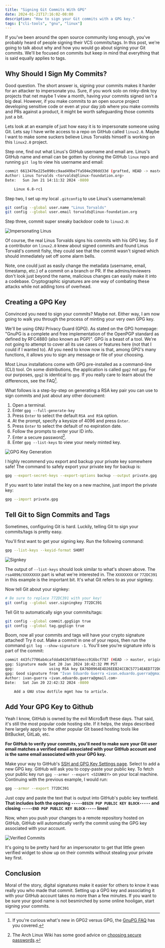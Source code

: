 ```yaml
---
title: "Signing Git Commits With GPG"
date: 2024-01-21T17:16:02-08:00
description: "How to sign your Git commits with a GPG key."
tags: ["cli-tools", "gnu", "linux"]
---
```


If you've been around the open source community long enough, you've probably
heard of people signing their VCS commits/tags. In this post, we're going to
talk about why and how you would go about signing your Git commits. We'll be
focused on commits but keep in mind that everything that is said equally applies
to tags.

## Why Should I Sign My Commits?

Good question. The short answer is, signing your commits makes it harder for an
attacker to impersonate you. Sure, if you work solo on rinky-dink toy projects
that net maybe 1 view a month, having your commits signed isn't a big deal.
However, if you make commits to an open source project developing sensitive code
or even at your day job where you make commits and PRs against a product, it
might be worth safeguarding those commits just a bit.

Lets look at an example of just how easy it is to impersonate someone using Git.
Lets say I have write access to a repo on GitHub called `linux2.0`. Maybe I want
to make some suckers believe Linus Torvalds himself is working on this
`linux2.0` project. 

Step one, find out what Linus's GitHub username and email are. Linus's GitHub
name and email can be gotten by cloning the GitHub `linux` repo and running `git
log` to view his username and email:

```bash
commit 6613476e225e090cc9aad49be7fa504e290dd33d (grafted, HEAD -> master, tag: v6.8-rc1, origin/master, origin/HEAD)
Author: Linus Torvalds <torvalds@linux-foundation.org>
Date:   Sun Jan 21 14:11:32 2024 -0800

    Linux 6.8-rc1
```

Step two, I set up my local `.gitconfig` to use Linus's username/email:

```bash
git config --global user.name "Linus Torvalds"
git config --global user.email torvalds@linux-foundation.org
```

Step three, commit super sneaky backdoor code to `linux2.0`:

![Impersonating Linus](/posts/signing-git-commits-with-gpg/impersonation.png#center)

Of course, the real Linus Torvalds signs his commits with his GPG key. So
if a contributor on `linux2.0` knew about signed commits and found Linus
Torvald's commit fishy, they could see that the commit wasn't signed which
should immediately set off some alarm bells.

Note, one could just as easily change the metadata (username, email, timestamp,
etc.) of a commit on a branch or PR. If the admins/reviewers don't look just
beyond the name, malicious changes can easily make it into a codebase.
Cryptographic signatures are one way of combating these attacks while not adding
tons of overhead.

## Creating a GPG Key

Convinced you need to sign your commits? Maybe not. Either way, I am now going to
walk you through the process of minting your very own GPG key.

We'll be using GNU Privacy Guard (GPG). As stated on the GPG homepage: "GnuPG is
a complete and free implementation of the OpenPGP standard as defined by RFC4880
(also known as PGP)". GPG is a beast of a tool. We're not going to attempt to
cover all its use cases or features here (not that I could if I wanted to). All
you need to know now is that, among GPG's many functions, it allows you to sign
any message or file of your choosing.

Most Linux installations come with GPG pre-installed as a command-line (CLI)
tool. On some distributions, the application is called `gpg2` not `gpg`. For our
purposes, `gpg2` is identical to `gpg`. If you really care to learn about the
differences, see the FAQ[^1].

What follows is a step-by-step on generating a RSA key pair you can use to sign
commits and just about any other document:

1. Open a terminal.
2. Enter `gpg --full-generate-key`
3. Press `Enter` to select the default `RSA and RSA` option.
4. At the prompt, specify a keysize of 4096 and press `Enter`.
5. Press `Enter` to select the default of no expiration date.
6. Follow the prompts to enter your ID info.
7. Enter a secure password[^2].
8. Enter `gpg --list-keys` to view your newly minted key.

![GPG Key Generation](/posts/signing-git-commits-with-gpg/keygen.png#center)

I highly recommend you export and backup your private key somewhere safe! The
command to safely export your private key for backup is:

```bash
gpg --export-secret-keys --export-options backup --output private.gpg
```

If you want to later install the key on a new machine, just import the private
key:

```bash
gpg --import private.gpg
```

## Tell Git to Sign Commits and Tags

Sometimes, configuring Git is hard. Luckily, telling Git to sign your
commits/tags is pretty easy.

You'll first want to get your signing key. Run the following command:

```bash
gpg --list-keys --keyid-format SHORT
```

![Signkey](/posts/signing-git-commits-with-gpg/signkey.png#center)

The output of `--list-keys` should look similar to what's shown above. The
`rsa4096/XXXXXXXX` part is what we're interested in. The `XXXXXXXX` or
`772DC391` in this example is the important bit. It's what Git refers to as your
signkey.

Now tell Git about your signkey:

```bash
# Be sure to replace 772DC391 with your key!
git config --global user.signingkey 772DC391
```

Tell Git to automatically sign your commits/tags:

```bash
git config --global commit.gpgSign true
git config --global tag.gpgSign true
```

Boom, now all your commits and tags will have your crypto signature attached!
Try it out. Make a commit in one of your repos, then run the command `git log
--show-signature -1`. You'll see you're signature info is part of the commit:

```bash
commit 443fc7706ab4cafdda0426f88fdeecc916bcf787 (HEAD -> master, origin/master)
gpg: Signature made Sat 20 Jan 2024 10:42:32 PM PST
gpg:                using RSA key EA76D0964E4D26EEB24CCBC57714EAED772DC391
gpg: Good signature from "Ivan Eduardo Guerra <ivan.eduardo.guerra@gmail.com>" [ultimate]
Author: ivan-guerra <ivan.eduardo.guerra@gmail.com>
Date:   Sat Jan 20 22:42:32 2024 -0800

    Add a GNU stow dotfile mgmt how to article.
```

## Add Your GPG Key to Github

Yeah I know, GitHub is owned by the evil Micro$oft these days. That said, it's
still the most popular code hosting site. If it helps, the steps described here
largely apply to the other popular Git based hosting tools like BitBucket,
GitLab, etc.

**For GitHub to verify your commits, you'll need to make sure your Git user
email matches a verified email associated with your GitHub account and is the
same email associated with your GPG key.** 

Make your way to GitHub's [SSH and GPG Key Settings page][3]. Select to add a
new GPG key. GitHub will ask you to copy-paste your public key. To fetch your
public key run `gpg --armor --export <SIGNKEY>` on your local machine.
Continuing with the previous example, I would run:

```bash
gpg --armor --export 772DC391
```

Just copy and paste the text that is output into GitHub's public key textfield.
**That includes both the opening `-----BEGIN PGP PUBLIC KEY BLOCK-----` and
closing `-----END PGP PUBLIC KEY BLOCK-----` lines!**

Now, when you push your changes to a remote repository hosted on GitHub, GitHub
will automatically verify the commit using the GPG key associated with your
account.

![Verified Commits](/posts/signing-git-commits-with-gpg/verified.png#center)

It's going to be pretty hard for an impersonator to get that little green
verified widget to show up on their commits without stealing your private key
first.

## Conclusion

Moral of the story, digital signatures make it easier for others to know it was
really you who made that commit. Setting up a GPG key and associating it with
your GitHub account takes no more than a few minutes. If you want to be sure
your good name is not besmirched by some online hooligan, start signing your
commits.

[1]: https://www.gnupg.org/faq/whats-new-in-2.1.html
[2]: https://wiki.archlinux.org/title/security#Choosing_secure_passwords
[3]: https://github.com/settings/keys

[^1]: If you're curious what's new in GPG2 versus GPG, the [GnuPG FAQ][1] has
    you covered.
[^2]: The Arch Linux Wiki has some good advice on [choosing secure
    passwords][2].
